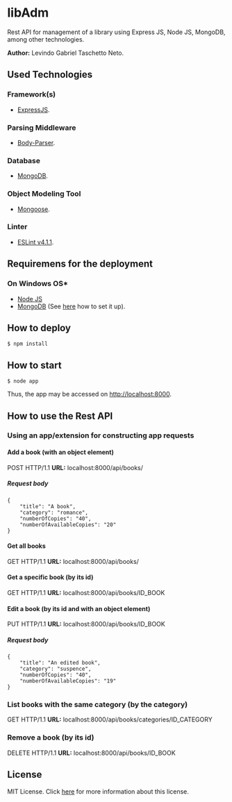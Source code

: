 # libAdm
Rest API for management of a library using Express JS, Node JS, MongoDB, among other technologies.

__Author:__ Levindo Gabriel Taschetto Neto.

## Used Technologies

### Framework(s)
* [ExpressJS](https://expressjs.com).

### Parsing Middleware
* [Body-Parser](https://www.npmjs.com/package/body-parser).

### Database
* [MongoDB](https://www.mongodb.com).

### Object Modeling Tool
* [Mongoose](http://mongoosejs.com).

### Linter
* [ESLint v4.1.1](https://marketplace.visualstudio.com/items?itemName=dbaeumer.vscode-eslint).

## Requiremens for the deployment

### On Windows OS*
* [Node JS](https://www.npmjs.com/get-npm)
* [MongoDB](https://www.mongodb.com) (See [here](docs/mongodbSetUp.md) how to set it up).

## How to deploy

```terminal
$ npm install
```

## How to start

```terminal
$ node app
```

Thus, the app may be accessed on [http://localhost:8000](http://localhost:8000).

## How to use the Rest API


### Using an app/extension for constructing app requests

#### Add a book (with an object element)

POST HTTP/1.1
__URL:__ localhost:8000/api/books/

##### Request body
```terminal
{
    "title": "A book",
    "category": "romance",
    "numberOfCopies": "40",
    "numberOfAvailableCopies": "20"
}
```

#### Get all books

GET HTTP/1.1
__URL:__ localhost:8000/api/books/

#### Get a specific book (by its id)

GET HTTP/1.1
__URL:__ localhost:8000/api/books/ID_BOOK

#### Edit a book (by its id and with an object element)

PUT HTTP/1.1
__URL:__ localhost:8000/api/books/ID_BOOK

##### Request body
```terminal
{
    "title": "An edited book",
    "category": "suspence",
    "numberOfCopies": "40",
    "numberOfAvailableCopies": "19"
}
```

### List books with the same category (by the category)

GET HTTP/1.1
__URL:__ localhost:8000/api/books/categories/ID_CATEGORY

### Remove a book (by its id)

DELETE HTTP/1.1
__URL:__ localhost:8000/api/books/ID_BOOK

## License

MIT License. Click [here](LICENSE.md) for more information about this license.